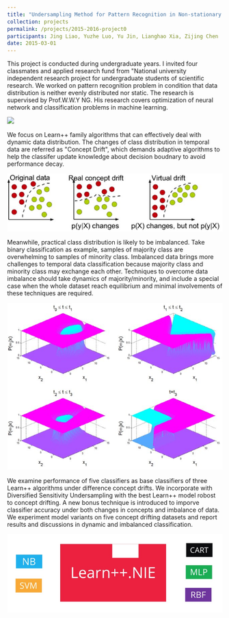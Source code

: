 ```yaml
---
title: "Undersampling Method for Pattern Recognition in Non-stationary Environment"
collection: projects
permalink: /projects/2015-2016-project0
participants: Jing Liao, Yuzhe Luo, Yu Jin, Lianghao Xia, Zijing Chen
date: 2015-03-01
---
```

This project is conducted during undergraduate years. I invited four classmates and applied research fund from "National university independent research project for undergraduate students of scientific research. We worked on pattern recognition problem in condition that data distribution is neither evenly distributed nor static. The research is supervised by Prof.W.W.Y NG. His research covers optimization of neural network and classification problems in machine learning.<br>

<img src='/images/2015-2016-project0-1.jpg'><br>

We focus on Learn++ family algorithms that can effectively deal with dynamic data distribution. The changes of class distribution in  temporal data are referred as "Concept Drift", which demands adaptive algorithms to help the classifer update knowledge about decision boudnary to avoid performance decay.<br>

<img src='/images/2015-2016-project0-2.jpg'><br>

Meanwhile, practical class distribution is likely to be imbalanced. Take binary classification as example, samples of majority class are overwhelming to samples of minority class. Imbalanced data brings more challenges to temporal data classification because majority class and minority class may exchange each other. Techniques to overcome data imbalance should take dynamics of majority/minority, and include a special case when the whole dataset reach equilibrium and minimal involvements of these techniques are required.<br>

<img src='/images/2015-2016-project0-3.jpg'><br>

We examine performance of five classifiers as base classifiers of three Learn++ algorithms under difference concept drifts. We incorporate with Diversified Sensitivity Undersampling with the best Learn++ model robost to concept drifting. A new bonus technique is introduced to imporve classifier accuracy under both changes in concepts and imbalance of data. We experiment model variants on five concept drifting datasets and report results and discussions in dynamic and imbalanced classification.<br>

<img src='/images/2015-2016-project0-4.jpg'><br>
